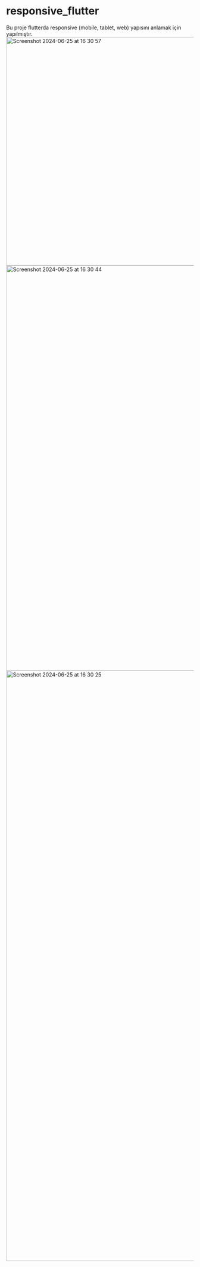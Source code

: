 # responsive_flutter
 Bu proje flutterda responsive (mobile, tablet, web) yapısını anlamak için yapılmıştır.
<img width="612" alt="Screenshot 2024-06-25 at 16 30 57" src="https://github.com/SuleAydin08/responsive_flutter/assets/160034825/da2214e5-9400-4093-a17f-31786587ad49">
<img width="1086" alt="Screenshot 2024-06-25 at 16 30 44" src="https://github.com/SuleAydin08/responsive_flutter/assets/160034825/95bc0b9f-1c8d-4b25-b06b-6233d5bfb9fe">
<img width="1582" alt="Screenshot 2024-06-25 at 16 30 25" src="https://github.com/SuleAydin08/responsive_flutter/assets/160034825/4a24d702-f8a3-498c-bf90-e9462753107d">
